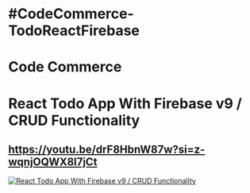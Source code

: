 # #CodeCommerce-TodoReactFirebase

# Code Commerce
# React Todo App With Firebase v9 / CRUD Functionality

## https://youtu.be/drF8HbnW87w?si=z-wqnjOQWX8I7jCt

[![React Todo App With Firebase v9 / CRUD Functionality](https://markdown-videos-api.jorgenkh.no/youtube/drF8HbnW87w)](https://youtu.be/drF8HbnW87w)
